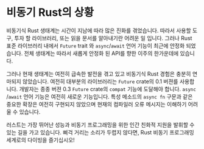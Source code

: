 # 비동기 Rust의 상황

비동기식 Rust 생태계는 시간이 지남에 따라 많은 진화를 겪었습니다.
따라서 사용할 도구, 투자 할 라이브러리,
또는 읽을 문서를 알아내기란 어려운 일 입니다. 그러나 Rust 표준 라이브러리 내에서 `Future` trait
와 `async`/`await` 언어 기능이 최근에 안정화 되었습니다.
전체 생태계는 따라서 새롭게 안정화 된 API를 향한 이주의 한가운데에 있습니다.

그러나 현재 생태계는 여전히 급속한 발전을 겪고 있고
비동기식 Rust 경험은 충분히 연마되지 않았습니다. 여전히 대부분의 라이브러리는
`Future` crate의 0.1 버젼를 사용합니다.
개발자는 종종 버젼 0.3 `Future` crate의 `compat` 기능에 도달해야 합니다.
`async` /`await` 언어 기능은 여전히 ​​새로운 기능입니다.
특성 메소드의 `async fn` 구문과 같은 중요한 확장은 여전히
구현되지 않았으며 현재의 컴파일러 오류 메시지는 이해하기 어려울 수 있습니다.

러스트는 가장 뛰어난 성능과 비동기 프로그래밍을 위한 인간 친화적 지원을 발휘할 수 있는 길을 가고 있습니다.
삐걱 거리는 소리가 두렵지 않다면, Rust 비동기 프로그래밍 세계로의 다이빙을 즐기십시오!
